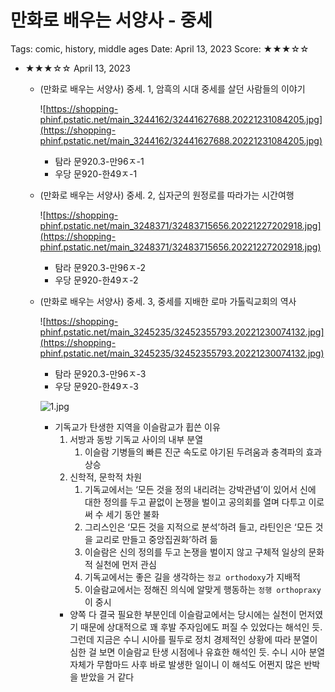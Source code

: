 # 만화로 배우는 서양사 - 중세

Tags: comic, history, middle ages
Date: April 13, 2023
Score: ★★★☆☆

- ★★★☆☆ April 13, 2023
    - (만화로 배우는 서양사) 중세. 1, 암흑의 시대 중세를 살던 사람들의 이야기

        ![https://shopping-phinf.pstatic.net/main_3244162/32441627688.20221231084205.jpg](https://shopping-phinf.pstatic.net/main_3244162/32441627688.20221231084205.jpg)

        - 탐라 문920.3-만96ㅈ-1
        - 우당 문920-한49ㅈ-1
    - (만화로 배우는 서양사) 중세. 2, 십자군의 원정로를 따라가는 시간여행

        ![https://shopping-phinf.pstatic.net/main_3248371/32483715656.20221227202918.jpg](https://shopping-phinf.pstatic.net/main_3248371/32483715656.20221227202918.jpg)

        - 탐라 문920.3-만96ㅈ-2
        - 우당 문920-한49ㅈ-2
    - (만화로 배우는 서양사) 중세. 3, 중세를 지배한 로마 가톨릭교회의 역사

        ![https://shopping-phinf.pstatic.net/main_3245235/32452355793.20221230074132.jpg](https://shopping-phinf.pstatic.net/main_3245235/32452355793.20221230074132.jpg)

        - 탐라 문920.3-만96ㅈ-3
        - 우당 문920-한49ㅈ-3

        ![1.jpg](the_middle_ages/1.jpg)

        - 기독교가 탄생한 지역을 이슬람교가 휩쓴 이유
            1. 서방과 동방 기독교 사이의 내부 분열
                1. 이슬람 기병들의 빠른 진군 속도로 야기된 두려움과 충격파의 효과 상승
            2. 신학적, 문학적 차원
                1. 기독교에서는 ‘모든 것을 정의 내리려는 강박관념’이 있어서 신에 대한 정의를 두고 끝없이 논쟁을 벌이고 공의회를 열며 다투고 이로써 수 세기 동안 불화
                2. 그리스인은 ‘모든 것을 지적으로 분석’하려 들고, 라틴인은 ‘모든 것을 교리로 만들고 중앙집권화’하려 듦
                3. 이슬람은 신의 정의를 두고 논쟁을 벌이지 않고 구체적 일상의 문화적 실천에 먼저 관심
                4. 기독교에서는 좋은 길을 생각하는 `정교 orthodoxy`가 지배적
                5. 이슬람교에서는 정해진 의식에 알맞게 행동하는 `정행 orthopraxy`이 중시
            - 양쪽 다 결국 필요한 부분인데 이슬람교에서는 당시에는 실천이 먼저였기 때문에 상대적으로 꽤 후발 주자임에도 퍼질 수 있었다는 해석인 듯. 그런데 지금은 수니 시아를 필두로 정치 경제적인 상황에 따라 분열이 심한 걸 보면 이슬람교 탄생 시점에나 유효한 해석인 듯. 수니 시아 분열 자체가 무함마드 사후 바로 발생한 일이니 이 해석도 어쩐지 많은 반박을 받았을 거 같다
